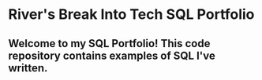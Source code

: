 # River's Break Into Tech SQL Portfolio
## Welcome to my SQL Portfolio! This code repository contains examples of SQL I've written.
